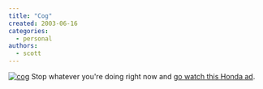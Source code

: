 ```yaml
---
title: "Cog"
created: 2003-06-16
categories:
  - personal
authors:
  - scott
---
```


[![cog](/images/cog.jpg)](http://www.snopes.com/autos/business/hondacog.asp)
Stop whatever you're doing right now and [go watch this Honda ad](http://www.snopes.com/autos/business/hondacog.asp).
